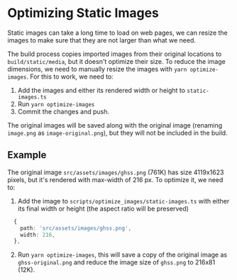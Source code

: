 # Optimizing Static Images

Static images can take a long time to load on web pages, we can resize the images
to make sure that they are not larger than what we need.

The build process copies imported images from their original locations to `build/static/media`, but it doesn't optimize their size. To reduce the image dimensions, we need to manually resize the images with `yarn optimize-images`. For this to work, we need to:

1. Add the images and either its rendered width or height to `static-images.ts`
2. Run `yarn optimize-images`
3. Commit the changes and push.

The original images will be saved along with the original image (renaming `image.png` as `image-original.png`), but they will not be included in the build.

## Example

The original image `src/assets/images/ghss.png` (761K) has size 4119x1623 pixels, but it's rendered with max-width of 216 px. To optimize it, we need to:

1. Add the image to `scripts/optimize_images/static-images.ts` with either its final width or height (the aspect ratio will be preserved)

```ts
  {
    path: 'src/assets/images/ghss.png',
    width: 216,
  },
```

2. Run `yarn optimize-images`, this will save a copy of the original image as `ghss-original.png` and reduce the image size of `ghss.png` to 216x81 (12K).
